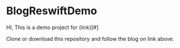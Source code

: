 # BlogReswiftDemo

HI, This is a demo project for (link)[#]

Clone or download this repository and follow the blog on link above.
